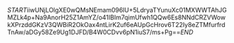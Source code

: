 $START$iiwUNjLOlgXE0wQMsNEmam096lU+5LdryaTYunuXc01MXWWTAhJGMZLk4p+Na9AnorH25Z1AmYZ/o41IBIm7qimUfwh1QQw6Es8NNdCRZVWowkXPrzddGKzV3QWBiR2OkOax4ntLirK2uf6eAUpGcHrov6T22Iy8eZTMfurfrdTnAw/aDGy58Ze9Ug1DJFD/B4W0CDvv6pN1iuS7/ms+Pg==$END$
